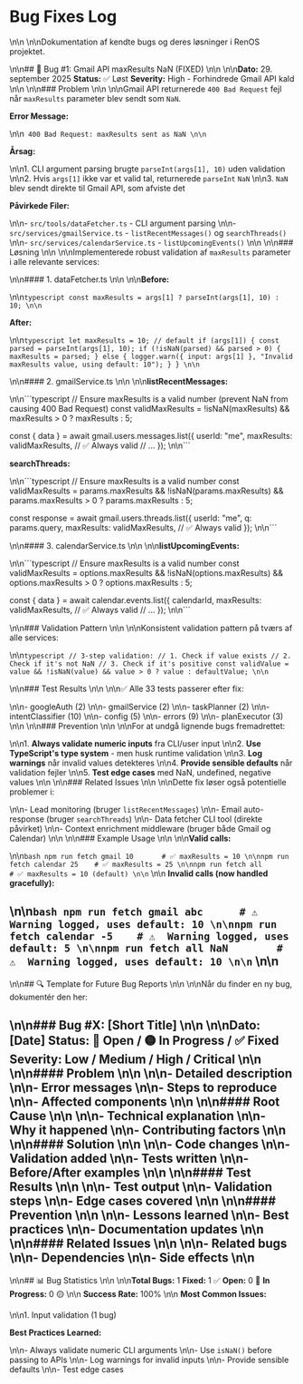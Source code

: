 # Bug Fixes Log\n\n\n\nDokumentation af kendte bugs og deres løsninger i RenOS projektet.\n\n## 🐛 Bug #1: Gmail API maxResults NaN (FIXED)\n\n\n\n**Dato:** 29. september 2025**Status:** ✅ Løst**Severity:** High - Forhindrede Gmail API kald\n\n\n\n### Problem\n\n\n\nGmail API returnerede `400 Bad Request` fejl når `maxResults` parameter blev sendt som `NaN`.**Error Message:**\n\n```400 Bad Request: maxResults sent as NaN\n\n```**Årsag:**\n\n1. CLI argument parsing brugte `parseInt(args[1], 10)` uden validation\n\n2. Hvis `args[1]` ikke var et valid tal, returnerede `parseInt` `NaN`\n\n3. `NaN` blev sendt direkte til Gmail API, som afviste det**Påvirkede Filer:**\n\n- `src/tools/dataFetcher.ts` - CLI argument parsing\n\n- `src/services/gmailService.ts` - `listRecentMessages()` og `searchThreads()`\n\n- `src/services/calendarService.ts` - `listUpcomingEvents()`\n\n\n\n### Løsning\n\n\n\nImplementerede robust validation af `maxResults` parameter i alle relevante services:\n\n#### 1. dataFetcher.ts\n\n\n\n**Before:**\n\n```typescriptconst maxResults = args[1] ? parseInt(args[1], 10) : 10;\n\n```**After:**\n\n```typescriptlet maxResults = 10; // defaultif (args[1]) {    const parsed = parseInt(args[1], 10);    if (!isNaN(parsed) && parsed > 0) {        maxResults = parsed;    } else {        logger.warn({ input: args[1] }, "Invalid maxResults value, using default: 10");    }}\n\n```\n\n#### 2. gmailService.ts\n\n\n\n**listRecentMessages:**\n\n```typescript// Ensure maxResults is a valid number (prevent NaN from causing 400 Bad Request)const validMaxResults = !isNaN(maxResults) && maxResults > 0 ? maxResults : 5;const { data } = await gmail.users.messages.list({    userId: "me",    maxResults: validMaxResults, // ✅ Always valid    // ...});\n\n```**searchThreads:**\n\n```typescript// Ensure maxResults is a valid numberconst validMaxResults = params.maxResults && !isNaN(params.maxResults) && params.maxResults > 0    ? params.maxResults    : 5;const response = await gmail.users.threads.list({    userId: "me",    q: params.query,    maxResults: validMaxResults, // ✅ Always valid});\n\n```\n\n#### 3. calendarService.ts\n\n\n\n**listUpcomingEvents:**\n\n```typescript// Ensure maxResults is a valid numberconst validMaxResults = options.maxResults && !isNaN(options.maxResults) && options.maxResults > 0    ? options.maxResults    : 5;const { data } = await calendar.events.list({    calendarId,    maxResults: validMaxResults, // ✅ Always valid    // ...});\n\n```\n\n### Validation Pattern\n\n\n\nKonsistent validation pattern på tværs af alle services:\n\n```typescript// 3-step validation:// 1. Check if value exists// 2. Check if it's not NaN// 3. Check if it's positiveconst validValue = value && !isNaN(value) && value > 0    ? value    : defaultValue;\n\n```\n\n### Test Results\n\n\n\n✅ Alle 33 tests passerer efter fix:\n\n- googleAuth (2)\n\n- gmailService (2)\n\n- taskPlanner (2)\n\n- intentClassifier (10)\n\n- config (5)\n\n- errors (9)\n\n- planExecutor (3)\n\n\n\n### Prevention\n\n\n\nFor at undgå lignende bugs fremadrettet:\n\n1. **Always validate numeric inputs** fra CLI/user input\n\n2. **Use TypeScript's type system** - men husk runtime validation\n\n3. **Log warnings** når invalid values detekteres\n\n4. **Provide sensible defaults** når validation fejler\n\n5. **Test edge cases** med NaN, undefined, negative values\n\n\n\n### Related Issues\n\n\n\nDette fix løser også potentielle problemer i:\n\n- Lead monitoring (bruger `listRecentMessages`)\n\n- Email auto-response (bruger `searchThreads`)\n\n- Data fetcher CLI tool (direkte påvirket)\n\n- Context enrichment middleware (bruger både Gmail og Calendar)\n\n\n\n### Example Usage\n\n\n\n**Valid calls:**\n\n```bashnpm run fetch gmail 10       # ✅ maxResults = 10\n\nnpm run fetch calendar 25    # ✅ maxResults = 25\n\nnpm run fetch all            # ✅ maxResults = 10 (default)\n\n```\n\n**Invalid calls (now handled gracefully):**\n\n```bashnpm run fetch gmail abc      # ⚠️  Warning logged, uses default: 10\n\nnpm run fetch calendar -5    # ⚠️  Warning logged, uses default: 5\n\nnpm run fetch all NaN        # ⚠️  Warning logged, uses default: 10\n\n```\n\n---\n\n## 🔍 Template for Future Bug Reports\n\n\n\nNår du finder en ny bug, dokumentér den her:\n\n### Bug #X: [Short Title]\n\n\n\n**Dato:** [Date]**Status:** 🔴 Open / 🟡 In Progress / ✅ Fixed**Severity:** Low / Medium / High / Critical\n\n\n\n#### Problem\n\n\n\n- Detailed description\n\n- Error messages\n\n- Steps to reproduce\n\n- Affected components\n\n\n\n#### Root Cause\n\n\n\n- Technical explanation\n\n- Why it happened\n\n- Contributing factors\n\n\n\n#### Solution\n\n\n\n- Code changes\n\n- Validation added\n\n- Tests written\n\n- Before/After examples\n\n\n\n#### Test Results\n\n\n\n- Test output\n\n- Validation steps\n\n- Edge cases covered\n\n\n\n#### Prevention\n\n\n\n- Lessons learned\n\n- Best practices\n\n- Documentation updates\n\n\n\n#### Related Issues\n\n\n\n- Related bugs\n\n- Dependencies\n\n- Side effects\n\n---\n\n## 📊 Bug Statistics\n\n\n\n**Total Bugs:** 1**Fixed:** 1 ✅**Open:** 0 🔴**In Progress:** 0 🟡\n\n**Success Rate:** 100%\n\n**Most Common Issues:**\n\n1. Input validation (1 bug)**Best Practices Learned:**\n\n- Always validate numeric CLI arguments\n\n- Use `isNaN()` before passing to APIs\n\n- Log warnings for invalid inputs\n\n- Provide sensible defaults\n\n- Test edge cases